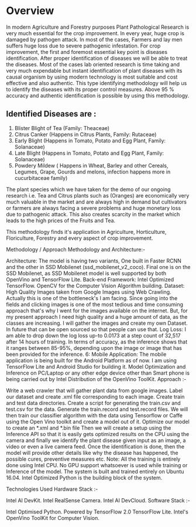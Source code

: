 # Overview
In modern Agriculture and Forestry purposes Plant Pathological Research is very much essential for the crop improvement. In every year, huge crop is damaged by pathogen attack. In most of the cases, Farmers and lay men suffers huge loss due to severe pathogenic infestation. For crop improvement, the first and foremost essential key point is diseases identification. After proper identification of diseases we will be able to treat the diseases. Most of the cases lab oriented research is time taking and very much expendable but instant identification of plant diseases with its causal organism by using modern technology is most suitable and cost effective and also authentic. This type identifying methodology will help us to identify the diseases with its proper control measures. Above 95 % accuracy and authentic identification is possible by using this methodology.

## Identified Diseases are :

1. Blister Blight of Tea (Family: Theaceae)
2. Citrus Canker (Happens in Citrus Plants, Family: Rutaceae)
3. Early Blight (Happens in Tomato, Potato and Egg Plant, Family: Solanaceae)
4. Late Blight (Happens in Tomato, Potato and Egg Plant, Family: Solanaceae)
5. Powdery Mildew ( Happens in Wheat, Barley and other Cereals, Legumes, Grape, Gourds and melons, infection happens more in cucurbitaceae family)

The plant species which we have taken for the demo of our ongoing research i.e. Tea and Citrus plants such as (Oranges) are economically very much valuable in the market and are always high in demand but cultivators or farmers are always facing a severe problems and huge monetary loss due to pathogenic attack. This also creates scarcity in the market which leads to the high prices of the Fruits and Tea.

This methodology finds it's application in Agriculture, Horticulture, Floriculture, Forestry and every aspect of crop improvement.

Methodology / Approach
Methodology and Architecture:-

Architecture: The model is having two variants, One built in Faster RCNN and the other in SSD Mobilenet (ssd_mobilenet_v2_coco). Final one is on the SSD Mobilenet, as SSD Mobilenet model is well supported by both OpenVino and TensorFlow Lite.
Back-end Framework: Intel Optimized TensorFlow.
OpenCV for the Computer Vision Algorithm building.
Dataset: High Quality Images taken from Google Images using Web Crawling. Actually this is one of the bottleneck's I am facing. Since going into the fields and clicking images is one of the most tedious and time consuming approach that's why I went for the images available on the internet.
But, for my present approach I need high quality and a huge amount of data, as the classes are increasing. I will gather the images and create my own Dataset. In future that can be open sourced so that people can use that.
Log Loss: I am able to drop down the log loss up-to 0.0173 at a step count of 32,517 after 14 hours of training. In terms of accuracy, as the inference shows that it ranges between 85-95%, depending upon the image or image that has been provided for the inference.
6: Mobile Application: The mobile application is being built for the Android Platform as of now. I am using TensorFlow Lite and Android Studio for building it.
Model Optimization and Inference on PC/Laptop or any other edge device other than Smart phone is being carried out by Intel Distribution of the OpenVino ToolKit.
Approach :-

Write a web crawler that will gather plant data from google images.
Label our dataset and create .xml file corresponding to each image.
Create train and test data directories. Create a script for generating the train.csv and test.csv for the data.
Generate the train.record and test.record files.
We will then train our classifier algorithm with the data using Tensorflow or Caffe using the Open Vino toolkit and create a model out of it.
Optimize our model to create an *.xml and *.bin file
Then we will create a setup using the Inference API so that it is easily gets optimized results on the CPU using the camera and finally we identify the plant disease given input as an image, a video or even a live camera feed.
Once the identification is done, then the model will provide other details like why the disease has happened, the possible cures, preventive measures etc.
Note: All the training is entirely done using Intel CPU. No GPU support whatsoever is used while training or Inference of the model. The system is built and trained entirely on Ubuntu 16.04. Intel Optimized Python is the building block of the system.

Technologies Used
Hardware Stack :-

Intel AI DevKit.
Intel RealSense Camera.
Intel AI DevCloud.
Software Stack :-

Intel Optimised Python.
Powered by TensorFlow 2.0
TensorFlow Lite.
Intel's OpenVino ToolKit for Computer Vision.
